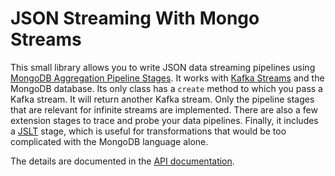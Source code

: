# JSON Streaming With Mongo Streams

This small library allows you to write JSON data streaming pipelines using [MongoDB Aggregation Pipeline Stages](https://docs.mongodb.com/manual/reference/operator/aggregation-pipeline/). It works with 
[Kafka Streams](https://kafka.apache.org/documentation/streams/) and the MongoDB database. Its only class has a ```create``` method to which you pass a Kafka stream. It will return another Kafka stream. Only the pipeline stages that are relevant for infinite streams are implemented. There are also a few extension stages to trace and probe your data pipelines. Finally, it includes a 
[JSLT](https://github.com/schibsted/jslt) stage, which is useful for transformations that would be too complicated with the MongoDB language alone.

The details are documented in the [API documentation](https://www.javadoc.io/doc/net.pincette/pincette-mongo-streams/latest/index.html).